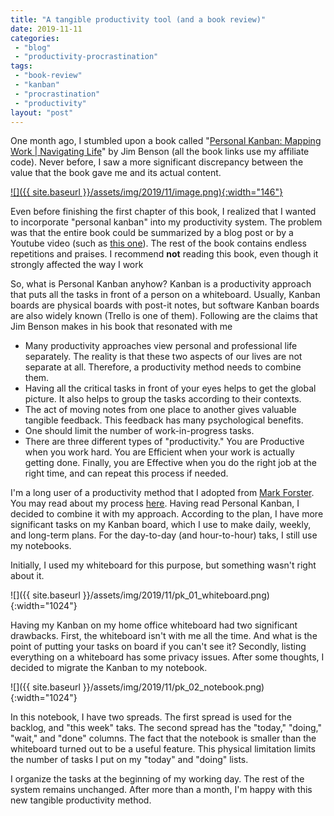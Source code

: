 ```yaml
---
title: "A tangible productivity tool (and a book review)"
date: 2019-11-11
categories: 
 - "blog"
 - "productivity-procrastination"
tags: 
 - "book-review"
 - "kanban"
 - "procrastination"
 - "productivity"
layout: "post"
---
```


One month ago, I stumbled upon a book called "[Personal Kanban: Mapping Work | Navigating Life](https://amzn.to/33DM4l4)" by Jim Benson (all the book links use my affiliate code). Never before, I saw a more significant discrepancy between the value that the book gave me and its actual content. 

[![]({{ site.baseurl }}/assets/img/2019/11/image.png){:width="146"}](https://amzn.to/33DM4l4)

Even before finishing the first chapter of this book, I realized that I wanted to incorporate "personal kanban" into my productivity system. The problem was that the entire book could be summarized by a blog post or by a Youtube video (such as [this one](https://www.youtube.com/watch?v=ZG6IDTHJ-bg)). The rest of the book contains endless repetitions and praises. I recommend **not** reading this book, even though it strongly affected the way I work

So, what is Personal Kanban anyhow? Kanban is a productivity approach that puts all the tasks in front of a person on a whiteboard. Usually, Kanban boards are physical boards with post-it notes, but software Kanban boards are also widely known (Trello is one of them). Following are the claims that Jim Benson makes in his book that resonated with me

* Many productivity approaches view personal and professional life separately. The reality is that these two aspects of our lives are not separate at all. Therefore, a productivity method needs to combine them.
* Having all the critical tasks in front of your eyes helps to get the global picture. It also helps to group the tasks according to their contexts. 
* The act of moving notes from one place to another gives valuable tangible feedback. This feedback has many psychological benefits.
* One should limit the number of work-in-progress tasks.
* There are three different types of "productivity." You are Productive when you work hard. You are Efficient when your work is actually getting done. Finally, you are Effective when you do the right job at the right time, and can repeat this process if needed. 

I'm a long user of a productivity method that I adopted from [Mark Forster](http://markforster.squarespace.com/). You may read about my process [here](https://gorelik.net/2018/02/20/the-best-productivity-system-i-know/). Having read Personal Kanban, I decided to combine it with my approach. According to the plan, I have more significant tasks on my Kanban board, which I use to make daily, weekly, and long-term plans. For the day-to-day (and hour-to-hour) taks, I still use my notebooks. 

Initially, I used my whiteboard for this purpose, but something wasn't right about it.

![]({{ site.baseurl }}/assets/img/2019/11/pk_01_whiteboard.png){:width="1024"}

Having my Kanban on my home office whiteboard had two significant drawbacks. First, the whiteboard isn't with me all the time. And what is the point of putting your tasks on board if you can't see it? Secondly, listing everything on a whiteboard has some privacy issues. After some thoughts, I decided to migrate the Kanban to my notebook.

![]({{ site.baseurl }}/assets/img/2019/11/pk_02_notebook.png){:width="1024"}

In this notebook, I have two spreads. The first spread is used for the backlog, and "this week" taks. The second spread has the "today," "doing," "wait," and "done" columns. The fact that the notebook is smaller than the whiteboard turned out to be a useful feature. This physical limitation limits the number of tasks I put on my "today" and "doing" lists. 

I organize the tasks at the beginning of my working day. The rest of the system remains unchanged. After more than a month, I'm happy with this new tangible productivity method.
